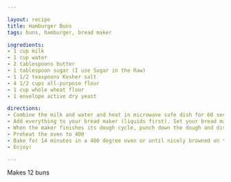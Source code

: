 ```yaml
---

layout: recipe
title: Hamburger Buns
tags: buns, hamburger, bread maker

ingredients:
- 1 cup milk
- 1 cup water
- 2 tablespoons butter
- 1 tablespoon sugar (I use Sugar in the Raw)
- 1 1/2 teaspoons Kosher salt
- 4 1/2 cups all-purpose flour
- 1 cup whole wheat flour
- 1 envelope active dry yeast

directions:
- Combine the milk and water and heat in microwave safe dish for 60 seconds (or until warm).
- Add everything to your bread maker (liquids first). Set your bread maker to dough.
- When the maker finishes its dough cycle, punch down the dough and divide into 12 portions They should be a little larger than a golf ball. Make tight balls out of the dough by pulling the dough tightly around and pinching it at the bottom. Place on a baking sheet lined with parchment paper. After the rolls sit for a minute and relax, flatten each ball with the palm of your hand until it is 3 to 4 inches wide. You may want to oil your palm first. Set rolls aside and cover them until they double in size, about 20 minutes. 
- Preheat the oven to 400
- Bake for 14 minutes in a 400 degree oven or until nicely browned on the top and bottom. When they cool a bit, cut in half with a bread knife. They freeze beautifully.
- Enjoy! 

---
```


Makes 12 buns